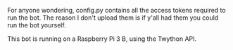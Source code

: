 For anyone wondering, config.py contains all the access tokens required to run the bot. The reason I don't upload them is if y'all had them you could run the bot yourself.

This bot is running on a Raspberry Pi 3 B, using the Twython API.
